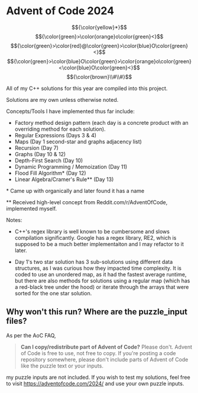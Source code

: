 # Advent of Code 2024
$${\color{yellow}*}$$
$${\color{green}>\color{orange}o\color{green}<}$$
$${\color{green}>\color{red}@\color{green}>\color{blue}O\color{green}<}$$
$${\color{green}>\color{blue}O\color{green}>\color{orange}o\color{green}<\color{blue}O\color{green}<}$$
$${\color{brown}\\#\\#}$$

All of my C++ solutions for this year are compiled into this project.

Solutions are my own unless otherwise noted.

Concepts/Tools I have implemented thus far include:
- Factory method design pattern (each day is a concrete product with an overriding method for each solution).
- Regular Expressions (Days 3 & 4)
- Maps (Day 1 second-star and graphs adjacency list)
- Recursion (Day 7)
- Graphs (Day 10 & 12)
- Depth-First Search (Day 10)
- Dynamic Programming / Memoization (Day 11)
- Flood Fill Algorithm* (Day 12)
- Linear Algebra/Cramer's Rule** (Day 13)

\* Came up with organically and later found it has a name

** Received high-level concept from Reddit.com/r/AdventOfCode, implemented myself.

Notes:

- C++'s regex library is well known to be cumbersome and slows compilation significantly. Google has a regex library, RE2, which is supposed to be a much better implementaiton and I may refactor to it later.

- Day 1's two star solution has 3 sub-solutions using different data structures, as I was curious how they impacted time complexity. It is coded to use an unordered map, as it had the fastest average runtime, but there are also methods for solutions using a regular map (which has a red-black tree under the hood) or iterate through the arrays that were sorted for the one star solution.

## Why won't this run? Where are the puzzle_input files?

As per the AoC FAQ, 

>**Can I copy/redistribute part of Advent of Code?** Please don't. Advent of Code is free to use, not free to copy. If you're posting a code repository somewhere, please don't include parts of Advent of Code like the puzzle text or your inputs.

my puzzle inputs are not included. If you wish to test my solutions, feel free to visit https://adventofcode.com/2024/ and use your own puzzle inputs.
